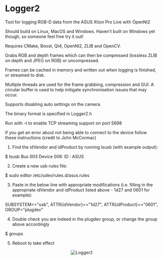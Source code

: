 Logger2
=======

Tool for logging RGB-D data from the ASUS Xtion Pro Live with OpenNI2

Should build on Linux, MacOS and Windows. Haven't built on Windows yet though, so someone feel free try it out!

Requires CMake, Boost, Qt4, OpenNI2, ZLIB and OpenCV. 

Grabs RGB and depth frames which can then be compressed (lossless ZLIB on depth and JPEG on RGB) or uncompressed. 

Frames can be cached in memory and written out when logging is finished, or streamed to disk. 

Multiple threads are used for the frame grabbing, compression and GUI. A circular buffer is used to help mitigate synchronisation issues that may occur. 

Supports disabling auto settings on the camera. 

The binary format is specified in Logger2.h

Run with -t to enable TCP streaming support on port 5698

If you get an error about not being able to connect to the device follow these instructions (credit to John McCormac)

1. Find the idVendor and idProduct by running lsusb (with example output):

  $ lsusb
  Bus 003 Device 006: ID <idVendorHere>:<idProductHere> ASUS

2. Create a new usb rules file:

  $ sudo editor /etc/udev/rules.d/asus.rules

3. Paste in the below line with appropriate modifications (i.e. filling in the appropriate idVendor and idProduct listed above - 1d27 and 0601 for example):

  SUBSYSTEM=="usb", ATTR{idVendor}=="1d27", ATTR{idProduct}=="0601", GROUP="plugdev"

4. Double check you are indeed in the plugdev group, or change the group above accordingly

  $ groups

5. Reboot to take effect

<p align="center">
  <img src="http://mp3guy.github.io/img/Logger2.png" alt="Logger2"/>
</p>


